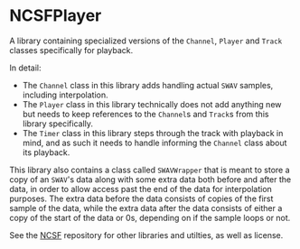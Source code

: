 # NCSFPlayer

A library containing specialized versions of the `Channel`, `Player` and `Track` classes specifically for playback.

In detail:
* The `Channel` class in this library adds handling actual `SWAV` samples, including interpolation.
* The `Player` class in this library technically does not add anything new but needs to keep references to the `Channel`s and `Track`s
  from this library specifically.
* The `Timer` class in this library steps through the track with playback in mind, and as such it needs to handle informing the
  `Channel` class about its playback.

This library also contains a class called `SWAVWrapper` that is meant to store a copy of an `SWAV`'s data along with some extra data both
before and after the data, in order to allow access past the end of the data for interpolation purposes. The extra data before the data
consists of copies of the first sample of the data, while the extra data after the data consists of either a copy of the start of the data
or 0s, depending on if the sample loops or not.

See the [NCSF](https://github.com/CyberBotX/NCSF) repository for other libraries and utilties, as well as license.
